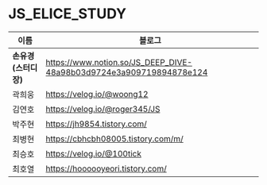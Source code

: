 # JS_ELICE_STUDY
|**이름**|**블로그**|
|----------------|-----------------------|
|**손유경(스터디장)**|https://www.notion.so/JS_DEEP_DIVE-48a98b03d9724e3a909719894878e124|
|곽희웅|https://velog.io/@woong12|
|김연호|https://velog.io/@roger345/JS|
|박주현|https://jh9854.tistory.com/|
|최병현|https://cbhcbh08005.tistory.com/m/ |
|최승호|https://velog.io/@100tick|
|최호열|https://hoooooyeori.tistory.com/|
